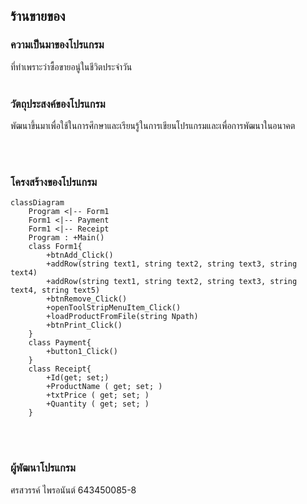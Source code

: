 ## ร้านขายของ
### ความเป็นมาของโปรแกรม
ที่ทำเพราะว่าซื้อขายอนู่ในชีวิตประจำวัน 
<br/><br/>
### วัตถุประสงค์ของโปรแกรม
พัฒนาขึ้นมาเพื่อใช้ในการศึกษาและเรียนรู้ในการเขียนโปรแกรมและเพื่อการพัฒนาในอนาคต


<br/><br/>
### โครงสร้างของโปรแกรม
```mermaid
classDiagram
    Program <|-- Form1
    Form1 <|-- Payment
    Form1 <|-- Receipt
    Program : +Main()
    class Form1{
        +btnAdd_Click()
        +addRow(string text1, string text2, string text3, string text4)
        +addRow(string text1, string text2, string text3, string text4, string text5)
        +btnRemove_Click()
        +openToolStripMenuItem_Click()
        +loadProductFromFile(string Npath)
        +btnPrint_Click()
    }
    class Payment{
        +button1_Click()
    }
    class Receipt{
        +Id(get; set;)
        +ProductName ( get; set; )
        +txtPrice ( get; set; )
        +Quantity ( get; set; )
    }
```
<br/><br/>
### ผู้พัฒนาโปรแกรม
ศรสวรรค์ ไพรอนันต์ 643450085-8
